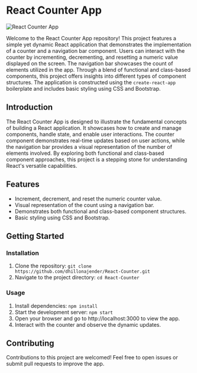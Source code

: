 
# React Counter App

![React Counter App]([https://github.com/dhillonajender/React-Counter/blob/main/Screenshot%202023-04-10%20at%205.10.52%20PM.png])

Welcome to the React Counter App repository! This project features a simple yet dynamic React application that demonstrates the implementation of a counter and a navigation bar component. Users can interact with the counter by incrementing, decrementing, and resetting a numeric value displayed on the screen. The navigation bar showcases the count of elements utilized in the app. Through a blend of functional and class-based components, this project offers insights into different types of component structures. The application is constructed using the `create-react-app` boilerplate and includes basic styling using CSS and Bootstrap.


## Introduction

The React Counter App is designed to illustrate the fundamental concepts of building a React application. It showcases how to create and manage components, handle state, and enable user interactions. The counter component demonstrates real-time updates based on user actions, while the navigation bar provides a visual representation of the number of elements involved. By exploring both functional and class-based component approaches, this project is a stepping stone for understanding React's versatile capabilities.

## Features

- Increment, decrement, and reset the numeric counter value.
- Visual representation of the count using a navigation bar.
- Demonstrates both functional and class-based component structures.
- Basic styling using CSS and Bootstrap.

## Getting Started

### Installation

1. Clone the repository: `git clone https://github.com/dhillonajender/React-Counter.git`
2. Navigate to the project directory: `cd React-Counter`

### Usage

1. Install dependencies: `npm install`
2. Start the development server: `npm start`
3. Open your browser and go to http://localhost:3000 to view the app.
4. Interact with the counter and observe the dynamic updates.

## Contributing

Contributions to this project are welcomed! Feel free to open issues or submit pull requests to improve the app.





